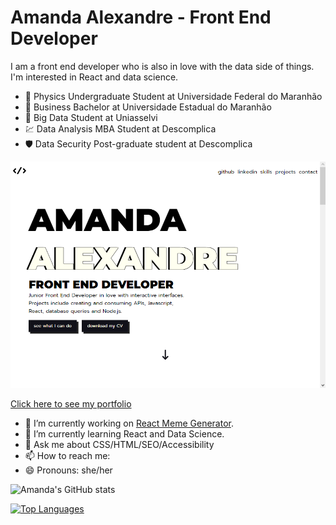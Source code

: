 # Amanda Alexandre - Front End Developer

I am a front end developer who is also in love with the data side of things. I'm interested in React and data science.

 - :satellite: Physics Undergraduate Student at Universidade Federal do Maranhão
 - 💼 Business Bachelor at Universidade Estadual do Maranhão
 - 💽 Big Data Student at Uniasselvi
 - :chart: Data Analysis MBA Student at Descomplica
 - :shield: Data Security Post-graduate student at Descomplica

![Front End Portfolio](portfolio_cover.png)

[Click here to see my portfolio](https://amandaalexandre.github.io)

- 🔭 I’m currently working on [React Meme Generator](https://github.com/amandaalexandre/react-meme-generator).
- 🌱 I’m currently learning React and Data Science.
- 💬 Ask me about CSS/HTML/SEO/Accessibility
- 📫 How to reach me: 
- 😄 Pronouns: she/her

![Amanda's GitHub stats](https://github-readme-stats.vercel.app/api?username=amandaalexandre&show_icons=true&theme=dark)

[![Top Languages](https://github-readme-stats.vercel.app/api/top-langs/?username=amandaalexandre&theme=dark)](https://github.com/amandaalexandre)
